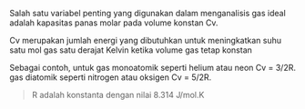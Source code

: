 Salah satu variabel penting yang digunakan dalam menganalisis gas ideal adalah kapasitas panas molar pada volume konstan Cv. 

Cv merupakan jumlah energi yang dibutuhkan untuk meningkatkan suhu satu mol gas satu derajat Kelvin ketika volume gas tetap konstan

Sebagai contoh, untuk gas monoatomik seperti helium atau neon Cv = 3/2R. gas diatomik seperti nitrogen atau oksigen Cv = 5/2R.

> R adalah konstanta dengan nilai 8.314 J/mol.K